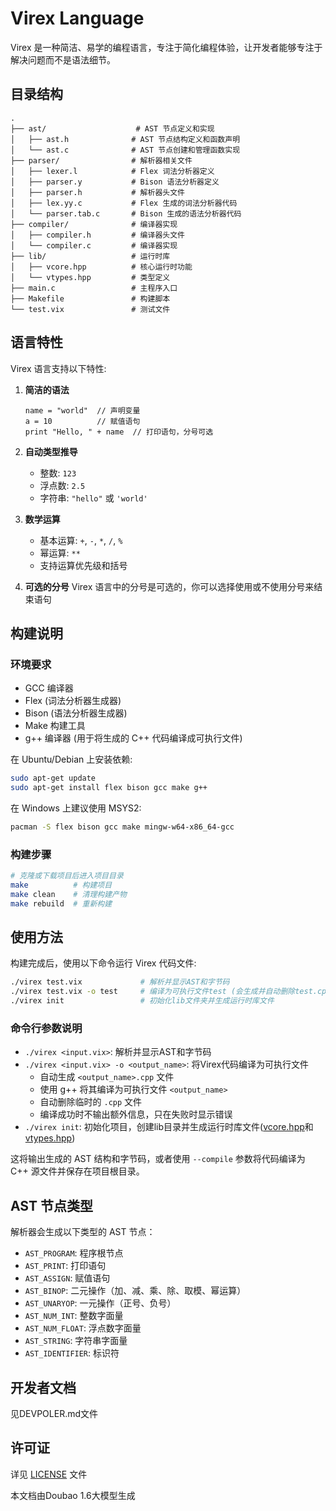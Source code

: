 # Virex Language

Virex 是一种简洁、易学的编程语言，专注于简化编程体验，让开发者能够专注于解决问题而不是语法细节。

## 目录结构

```
.
├── ast/                    # AST 节点定义和实现
│   ├── ast.h              # AST 节点结构定义和函数声明
│   └── ast.c              # AST 节点创建和管理函数实现
├── parser/                # 解析器相关文件
│   ├── lexer.l            # Flex 词法分析器定义
│   ├── parser.y           # Bison 语法分析器定义
│   ├── parser.h           # 解析器头文件
│   ├── lex.yy.c           # Flex 生成的词法分析器代码
│   └── parser.tab.c       # Bison 生成的语法分析器代码
├── compiler/              # 编译器实现
│   ├── compiler.h         # 编译器头文件
│   └── compiler.c         # 编译器实现
├── lib/                   # 运行时库
│   ├── vcore.hpp          # 核心运行时功能
│   └── vtypes.hpp         # 类型定义
├── main.c                 # 主程序入口
├── Makefile               # 构建脚本
└── test.vix               # 测试文件
```

## 语言特性

Virex 语言支持以下特性:

1. **简洁的语法**
   ```virex
   name = "world"  // 声明变量
   a = 10          // 赋值语句
   print "Hello, " + name  // 打印语句，分号可选
   ```

2. **自动类型推导**
   - 整数: `123`
   - 浮点数: `2.5`
   - 字符串: `"hello"` 或 `'world'`

3. **数学运算**
   - 基本运算: `+`, `-`, `*`, `/`, `%`
   - 幂运算: `**`
   - 支持运算优先级和括号

4. **可选的分号**
   Virex 语言中的分号是可选的，你可以选择使用或不使用分号来结束语句

## 构建说明

### 环境要求

- GCC 编译器
- Flex (词法分析器生成器)
- Bison (语法分析器生成器)
- Make 构建工具
- g++ 编译器 (用于将生成的 C++ 代码编译成可执行文件)

在 Ubuntu/Debian 上安装依赖:
```bash
sudo apt-get update
sudo apt-get install flex bison gcc make g++
```

在 Windows 上建议使用 MSYS2:
```bash
pacman -S flex bison gcc make mingw-w64-x86_64-gcc
```

### 构建步骤

```bash
# 克隆或下载项目后进入项目目录
make          # 构建项目
make clean    # 清理构建产物
make rebuild  # 重新构建
```

## 使用方法

构建完成后，使用以下命令运行 Virex 代码文件:

```bash
./virex test.vix             # 解析并显示AST和字节码
./virex test.vix -o test     # 编译为可执行文件test (会生成并自动删除test.cpp)
./virex init                 # 初始化lib文件夹并生成运行时库文件
```

### 命令行参数说明

- `./virex <input.vix>`: 解析并显示AST和字节码
- `./virex <input.vix> -o <output_name>`: 将Virex代码编译为可执行文件
  - 自动生成 `<output_name>.cpp` 文件
  - 使用 g++ 将其编译为可执行文件 `<output_name>`
  - 自动删除临时的 `.cpp` 文件
  - 编译成功时不输出额外信息，只在失败时显示错误
- `./virex init`: 初始化项目，创建lib目录并生成运行时库文件([vcore.hpp](file:///c%3A/Users/popol/Desktop/Virex_ver/virex/lib/vcore.hpp)和[vtypes.hpp](file:///c%3A/Users/popol/Desktop/Virex_ver/virex/lib/vtypes.hpp))

这将输出生成的 AST 结构和字节码，或者使用 `--compile` 参数将代码编译为 C++ 源文件并保存在项目根目录。

## AST 节点类型

解析器会生成以下类型的 AST 节点：

- `AST_PROGRAM`: 程序根节点
- `AST_PRINT`: 打印语句
- `AST_ASSIGN`: 赋值语句
- `AST_BINOP`: 二元操作（加、减、乘、除、取模、幂运算）
- `AST_UNARYOP`: 一元操作（正号、负号）
- `AST_NUM_INT`: 整数字面量
- `AST_NUM_FLOAT`: 浮点数字面量
- `AST_STRING`: 字符串字面量
- `AST_IDENTIFIER`: 标识符

## 开发者文档

见DEVPOLER.md文件

## 许可证

详见 [LICENSE](file:///c%3A/Users/popol/Desktop/virex/LICENSE) 文件


本文档由Doubao 1.6大模型生成
